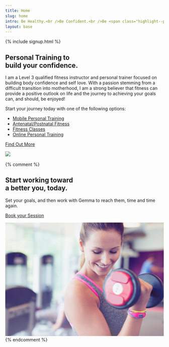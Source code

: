 ```yaml
---
title: Home
slug: home
intro: Be Healthy.<br />Be Confident.<br />Be <span class="highlight--pink">a vixen</span>.
layout: base
---
```


{% include signup.html %}

<section class="homepage-section homepage-section--about">
  <h2>Personal Training to<br /><span class="highlight--pink">build your confidence</span>.</h2>

  <p class="about__content">I am a Level 3 qualified fitness instructor and personal trainer focused on building body confidence and self love. With a passion stemming from a difficult transition into motherhood, I am a strong believer that fitness can provide a positive outlook on life and the journey to achieving your goals can, and should, be enjoyed!</p>

  <p>Start your journey today with one of the following options:</p>

  <ul>
    <li>
      <a href="/book/">Mobile Personal Training</a>
    </li>
    <li>
      <a href="/book/">Antenatal/Postnatal Fitness</a>
    </li>
    <li>
      <a href="/classes/">Fitness Classes</a>
    </li>
    <li>
      <a href="/online-coaching/">Online Personal Training</a>
    </li>
  </ul>

  <a class="button" href="/about">Find Out More</a>
</section>

<div>
    <img class="image--full-bleed" src="/img/bg3.jpg" />
</div>

{% comment %}
<section class="homepage-section homepage-section--sessions">
  <h2>Start working toward<br /><span class="highlight--yellow">a better you</span>, today.</h2>

  <p class="sessions__content">
    Set your goals, and then work with Gemma to reach them, time and time again.
  </p>

  <a class="button" href='/book'>Book your Session</a>
</section>

<img src="/img/bg.jpg" />
{% endcomment %}